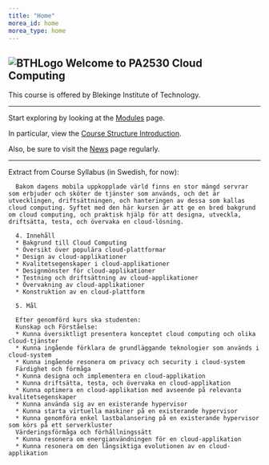 ```yaml
---
title: "Home"
morea_id: home
morea_type: home
---
```




## ![BTHLogo]({{site.baseurl}}/morea/BTHlogo_big.png) Welcome to PA2530 Cloud Computing
This course is offered by Blekinge Institute of Technology.

---

Start exploring by looking at the [Modules]({{site.baseurl}}/modules) page.

In particular, view the [Course Structure Introduction]({{site.baseurl}}/morea/00_Formalia/reading_coursestructure.html).

Also, be sure to visit the [News]({{site.baseurl}}/news) page regularly.

---

Extract from Course Syllabus (in Swedish, for now):


	  Bakom dagens mobila uppkopplade värld finns en stor mängd servrar som erbjuder och sköter de tjänster som används, och det är utvecklingen, driftsättningen, och hanteringen av dessa som kallas cloud computing. Syftet med den här kursen är att ge en bred bakgrund om cloud computing, och praktisk hjälp för att designa, utveckla, driftsätta, testa, och övervaka en cloud-lösning. 

	  4. Innehåll
	  *	Bakgrund till Cloud Computing
	  *	Översikt över populära cloud-plattformar
	  *	Design av cloud-applikationer
	  *	Kvalitetsegenskaper i cloud-applikationer
	  *	Designmönster för cloud-applikationer
	  *	Testning och driftsättning av cloud-applikationer
	  *	Övervakning av cloud-applikationer
	  *	Konstruktion av en cloud-plattform

	  5. Mål 

	  Efter genomförd kurs ska studenten: 
	  Kunskap och Förståelse:
	  *	Kunna översiktligt presentera konceptet cloud computing och olika cloud-tjänster
	  *	Kunna ingående förklara de grundläggande teknologier som används i cloud-system
	  *	Kunna ingående resonera om privacy och security i cloud-system
	  Färdighet och förmåga
	  *	Kunna designa och implementera en cloud-applikation
	  *	Kunna driftsätta, testa, och övervaka en cloud-applikation
	  *	Kunna optimera en cloud-applikation med avseende på relevanta kvalitetsegenskaper
	  *	Kunna använda sig av en existerande hypervisor
	  *	Kunna starta virtuella maskiner på en existerande hypervisor
	  *	Kunna genomföra enkel lastbalansering på en existerande hypervisor som körs på ett serverkluster
	  Värderingsförmåga och förhållningssätt
	  *	Kunna resonera om energianvändningen för en cloud-applikation
	  *	Kunna resonera om den långsiktiga evolutionen av en cloud-applikation


